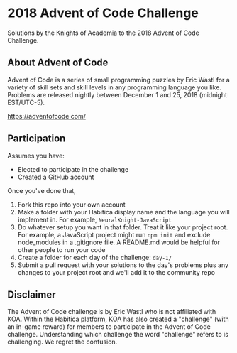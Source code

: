 # 2018 Advent of Code Challenge

Solutions by the Knights of Academia to the 2018 Advent of Code Challenge.


## About Advent of Code

Advent of Code is a series of small programming puzzles by Eric Wastl for a variety of skill sets and skill levels in any programming language you like.  Problems are released nightly between December 1 and 25, 2018 (midnight EST/UTC-5).

https://adventofcode.com/

## Participation

Assumes you have:

* Elected to participate in the challenge
* Created a GitHub account

Once you've done that,

1. Fork this repo into your own account
2. Make a folder with your Habitica display name and the language you will implement in.  For example, `NeuralKnight-JavaScript`
3. Do whatever setup you want in that folder.  Treat it like your project root.  For example, a JavaScript project might run `npm init` and exclude node_modules in a .gitignore file.  A README.md would be helpful for other people to run your code
4. Create a folder for each day of the challenge: `day-1/`
5. Submit a pull request with your solutions to the day's problems plus any changes to your project root and we'll add it to the community repo


## Disclaimer

The Advent of Code challenge is by Eric Wastl who is not affiliated with KOA.  Within the Habitica platform, KOA has also created a "challenge" (with an in-game reward) for members to participate in the Advent of Code challenge.  Understanding which challenge the word "challenge" refers to is challenging.  We regret the confusion.
